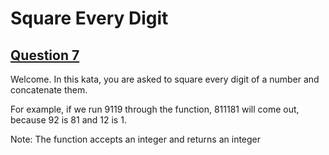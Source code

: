 # Square Every Digit


## [Question 7](https://www.codewars.com/kata/546e2562b03326a88e000020/train/javascript)


Welcome. In this kata, you are asked to square every digit of a number and concatenate them.

For example, if we run 9119 through the function, 811181 will come out, because 92 is 81 and 12 is 1.

Note: The function accepts an integer and returns an integer